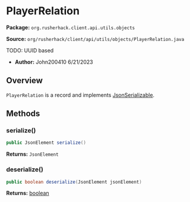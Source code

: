 # PlayerRelation

**Package:** `org.rusherhack.client.api.utils.objects`

**Source:** `org/rusherhack/client/api/utils/objects/PlayerRelation.java`

TODO: UUID based
* **Author:** John200410 6/21/2023



## Overview

`PlayerRelation` is a record and implements [JsonSerializable](/core/serialize/JsonSerializable.md).

## Methods

### serialize()

```java
public JsonElement serialize()
```

**Returns:** `JsonElement`

### deserialize()

```java
public boolean deserialize(JsonElement jsonElement)
```

**Returns:** [boolean](https://docs.oracle.com/en/java/javase/21/docs/api/java.base/java/lang/Boolean.html)

